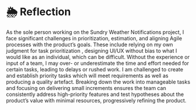 # 🌦️ Reflection
As the sole person working on the Sundry Weather Notifications project, I face significant challenges in prioritization, estimation, and aligning Agile processes with the product’s goals. 
These include relying on my own judgment for task prioritization , designing UI/UX without bias to what I would like as an individual, which can be difficult. Without the experience or input of a team, I may over- or underestimate the time and effort needed for certain tasks, leading to delays or rushed work.
I am challenged to create and establish priority tasks which will meet requirements as well as producing a quality artefact. Breaking down the work into manageable tasks and focusing on delivering small increments ensures the team can consistently address high-priority features and test hypotheses about the product’s value with minimal resources, 
progressively refining the product.
